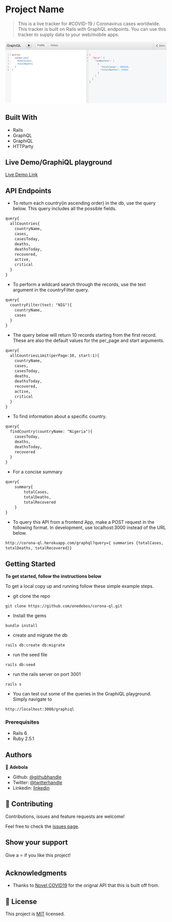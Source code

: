# Project Name

> This is a live tracker for #COVID-19 / Coronavirus cases worldwide. This tracker is built on Rails with GraphQL endpoints. You can use this tracker to supply data to your web/mobile apps.

![screenshot](./screenshot.png)

## Built With

- Rails
- GraphQL
- GraphiQL
- HTTParty

## Live Demo/GraphiQL playground

[Live Demo Link](https://corona-ql.herokuapp.com/graphiql)

## API Endpoints

- To return each country(in ascending order) in the db, use the query below. This query includes all the possible fields.

```
query{
  allCountries{
    countryName,
    cases,
    casesToday,
    deaths,
    deathsToday,
    recovered,
    active,
    critical
  }
}
```

- To perform a wildcard search through the records, use the text argument in the countryFilter query.

```
query{
  countryFilter(text: "NIG"){
    countryName,
    cases
  }
}
```

- The query below will return 10 records starting from the first record. These are also the default values for the per_page and start arguments.

```
query{
  allCountriesLimit(perPage:10, start:1){
    countryName,
    cases,
    casesToday,
    deaths,
    deathsToday,
    recovered,
    active,
    critical
  }
}
```

- To find information about a specific country.

```
query{
  findCountry(countryName: "Nigeria"){
    casesToday,
    deaths,
    deathsToday,
    recovered
  }
}
```

- For a concise summary

```
query{
    summary{
        totalCases,
        totalDeaths,
        totalRecovered
    }
}
```

- To query this API from a frontend App, make a POST request in the following format. In development, use localhost:3000 instead of the URL below.

```
http://corona-ql.herokuapp.com/graphql?query={ summaries {totalCases, totalDeaths, totalRecovered}}
```

## Getting Started

**To get started, follow the instructions below**

To get a local copy up and running follow these simple example steps.

- git clone the repo

```
git clone https://github.com/onedebos/corona-ql.git
```

- Install the gems

```
bundle install
```

- create and migrate the db

```
rails db:create db:migrate
```

- run the seed file

```
rails db:seed
```

- run the rails server on port 3001

```
rails s
```

- You can test out some of the queries in the GraphiQL playground. Simply navigate to

```
http://localhost:3000/graphiql
```

### Prerequisites

- Rails 6
- Ruby 2.5.1

## Authors

👤 **Adebola**

- Github: [@githubhandle](https://github.com/onedebos)
- Twitter: [@twitterhandle](https://twitter.com/debosthefirst)
- Linkedin: [linkedin](https://www.linkedin.com/in/adebola-niran/)

## 🤝 Contributing

Contributions, issues and feature requests are welcome!

Feel free to check the [issues page](issues/).

## Show your support

Give a ⭐️ if you like this project!

## Acknowledgments

- Thanks to [Novel COVID19](https://github.com/NovelCOVID/API) for the orignal API that this is built off from.

## 📝 License

This project is [MIT](lic.url) licensed.

